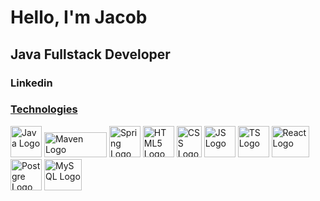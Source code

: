 <h1>Hello, I'm Jacob</h1>
<h2>Java Fullstack Developer</h2>
<h3>Linkedin</h3>
<h3 style="text-decoration: underline;">Technologies</h3>
<div>
 <img style="height: 50px; width: 50px;" alt="Java Logo" src="https://upload.wikimedia.org/wikipedia/en/3/30/Java_programming_language_logo.svg">
 <img style="height: 40px; width: 100px;" alt="Maven Logo" src="https://maven.apache.org/images/maven-logo-white-on-black.purevec.svg">
 <img style="height: 50px; width: 50px;" alt="Spring Logo" src="https://upload.wikimedia.org/wikipedia/commons/thumb/7/79/Spring_Boot.svg/1024px-Spring_Boot.svg.png">
 <img style="height: 50px; width: 50px;" alt="HTML5 Logo" src="https://upload.wikimedia.org/wikipedia/commons/thumb/6/61/HTML5_logo_and_wordmark.svg/1920px-HTML5_logo_and_wordmark.svg.png">
 <img style="height: 50px; width: 40px;" alt="CSS Logo" src="https://upload.wikimedia.org/wikipedia/commons/thumb/d/d5/CSS3_logo_and_wordmark.svg/1452px-CSS3_logo_and_wordmark.svg.png">
 <img style="height: 50px; width: 50px;" alt="JS Logo" src="https://upload.wikimedia.org/wikipedia/commons/thumb/6/6a/JavaScript-logo.png/768px-JavaScript-logo.png">
 <img style="height: 50px; width: 50px;" alt="TS Logo" src="https://upload.wikimedia.org/wikipedia/commons/thumb/4/4c/Typescript_logo_2020.svg/512px-Typescript_logo_2020.svg.png?20221110153201">
 <img style="height: 50px; width: 60px;" alt="React Logo" src="https://upload.wikimedia.org/wikipedia/commons/thumb/a/a7/React-icon.svg/1150px-React-icon.svg.png">
 <img style="height: 50px; width: 50px;" alt="Postgre Logo" src="https://upload.wikimedia.org/wikipedia/commons/2/29/Postgresql_elephant.svg">
 <img style="height: 50px; width: 60px;" alt="MySQL Logo" src="https://aety.io/wp-content/uploads/2016/11/mysql-logo.png">
</div>


<!--
**JacobLars/JacobLars** is a ✨ _special_ ✨ repository because its `README.md` (this file) appears on your GitHub profile.

Here are some ideas to get you started:

- 🔭 I’m currently working on ...
- 🌱 I’m currently learning ...
- 👯 I’m looking to collaborate on ...
- 🤔 I’m looking for help with ...
- 💬 Ask me about ...
- 📫 How to reach me: ...
- 😄 Pronouns: ...
- ⚡ Fun fact: ...
-->

